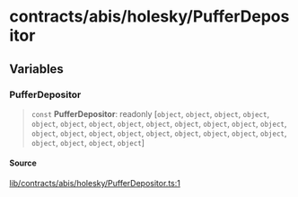 # contracts/abis/holesky/PufferDepositor

## Variables

### PufferDepositor

> `const` **PufferDepositor**: readonly [`object`, `object`, `object`, `object`, `object`, `object`, `object`, `object`, `object`, `object`, `object`, `object`, `object`, `object`, `object`, `object`, `object`, `object`, `object`, `object`, `object`, `object`, `object`, `object`, `object`, `object`]

#### Source

[lib/contracts/abis/holesky/PufferDepositor.ts:1](https://github.com/PufferFinance/puffer-sdk/blob/dc653e89bcbd5b8c4160e76d8ee5de75163f3beb/lib/contracts/abis/holesky/PufferDepositor.ts#L1)
